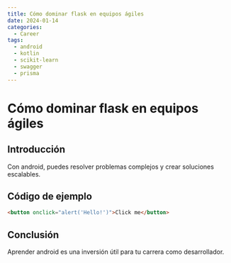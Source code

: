```yaml
---
title: Cómo dominar flask en equipos ágiles
date: 2024-01-14
categories:
  - Career
tags:
  - android
  - kotlin
  - scikit-learn
  - swagger
  - prisma
---
```


# Cómo dominar flask en equipos ágiles

## Introducción

Con android, puedes resolver problemas complejos y crear soluciones escalables.

## Código de ejemplo

```html
<button onclick="alert('Hello!')">Click me</button>
```

## Conclusión

Aprender android es una inversión útil para tu carrera como desarrollador.